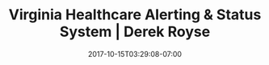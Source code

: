 ---
weight: 4
title: "Virginia Healthcare Alerting & Status System | Derek Royse"
description: "Maintenence and new features for statewide emergency healthcare alerting system."
nav_heading: "Virginia Healthcare Alerting & Status System"
thumbnail: "vhhabig.png"
site_url: "https://www.vhha-mci.org/"
case_short_title: "Curbside"
case_title: "Virginia Healthcare Alerting & Status System"
case_subtitle: "Web Application (Coldfusion)"
case_description: "Maintenence and new features for the Virginia Healthcare Alerting & Status System."
case_feature_img: "vhhabig.png"
case_summary: "The Virginia Healthcare Alerting and Status System (VHASS) enhances the distribution of critical emergency management information needed by Virginia hospitals and healthcare providers. Because of the sensitive nature of this information, access to this site is open to authorized users only."
case_summary2: "The Virginia Hospital & Healthcare Association has 26 member health systems, representing 111 community, psychiatric, rehabilitation, and specialty hospitals throughout Virginia."
case_summary3: "Throughout my time at SiteVision I have been responsible for maintaining the VHASS application, ensuring that alerts are delivered as quickly and efficiently as possible, as well as maintaining the application's cybersecurity posture to protect PII and data integrity. I have also completed a large number of upgrades and new features for the application, some of which include an overhaul of the state sitrep module, a sitewide redesign, and ."
case_summary4: "Starting in Spring of 2020, numerous updates were implemented that allowed healthcare coordinators to track COVID-related statistics. This data was then provided to the state of Virginia for creation of their <a href='https://www.vdh.virginia.gov/coronavirus/see-the-numbers/covid-19-in-virginia/'>COVID-19 Dashboard</a>."
team: ["Derek Royse"]
roles: ["Coldfusion", "MS SQL", "Bootstrap"]
methods: ["HTML", "CSS", "Javascript"]
button_links:
    - link: "https://www.vhha-mci.org/"
      img: "eyeball.svg"
      text: "Visit Site"
date: 2017-10-15T03:29:08-07:00
draft: true
---